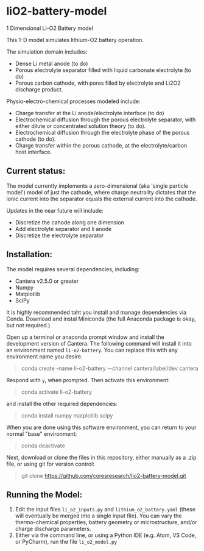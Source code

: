 # liO2-battery-model
1 Dimensional Li-O2 Battery model

This 1-D model simulates lithium-O2 battery operation.

The simulation domain includes:

- Dense Li metal anode (to do)
- Porous electrolyte separator filled with liquid carbonate electrolyte (to do)
- Porous carbon cathode, with pores filled by electrolyte and Li2O2 discharge product. 

Physio-electro-chemical processes modeled include:

- Charge transfer at the Li anode/electrolyte interface (to do)
- Electrochemical diffusion through the porous electrolyte separator, with either dilute or concentrated solution theory (to do).
- Electrochemical diffusion through the electrolyte phase of the porous cathode (to do).
- Charge transfer within the porous cathode, at the electrolyte/carbon host interface.

## Current status:
The model currently implements a zero-dimensional (aka 'single particle model') model of just the cathode, where charge neutrality dictates that the ionic current into the separator equals the external current into the cathode.

Updates in the near future will include:

- Discretize the cahode along one dimension
- Add electrolyte separator and li anode
- Discretize the electrolyte separator

## Installation: 

The model requires several dependencies, including:

- Cantera v2.5.0 or greater
- Numpy
- Matplotlib
- SciPy

It is highly recommended taht you install and manage dependencies via Conda.  Download and instal Miniconda (the full Anaconda package is okay, but not required.)

Open up a terminal or anaconda prompt window and install the development version of Cantera.  The following command will install it into an environment named `li-o2-battery`.  You can replace this with any environment name you desire.

> conda create -name li-o2-battery --channel cantera/label/dev cantera

Respond with `y`, when prompted.  Then activate this environment:

> conda activate li-o2-battery

and install the other required dependencies:

> conda install numpy matplotlib scipy

When you are done using this software environment, you can return to your normal "base" environment:

> conda deactivate

Next, download or clone the files in this repository, either manually as a .zip file, or using git for version control:

> git clone https://github.com/coresresearch/lio2-battery-model.git

## Running the Model:
1. Edit the input files `li_o2_inputs.py` and `lithium_o2_battery.yaml` (these will eventually be merged into a single input file). You can vary the thermo-chemical properties, battery geometry or microstructure, and/or charge discharge parameters.
2. Either via the command line, or using a Python IDE (e.g. Atom, VS Code, or PyCharm), run the file `li_o2_model.py`
